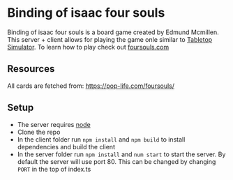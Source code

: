 # Binding of isaac four souls
Binding of isaac four souls is a board game created by Edmund Mcmillen.
This server + client allows for playing the game onle similar to [Tabletop Simulator](https://steamcommunity.com/sharedfiles/filedetails/?id=2501791757).
To learn how to play check out [foursouls.com](https://foursouls.com/rules/)

## Resources
All cards are fetched from: https://pop-life.com/foursouls/

## Setup
* The server requires [node](https://nodejs.org/en/)
* Clone the repo
* In the client folder run `npm install` and `npm build` to install dependencies and build the client
* In the server folder run `npm install` and `num start` to start the server. By default the server will use port 80. This can be changed by changing `PORT` in the top of index.ts

